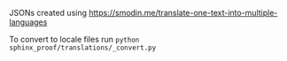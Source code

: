 JSONs created using https://smodin.me/translate-one-text-into-multiple-languages

To convert to locale files run `python sphinx_proof/translations/_convert.py`
